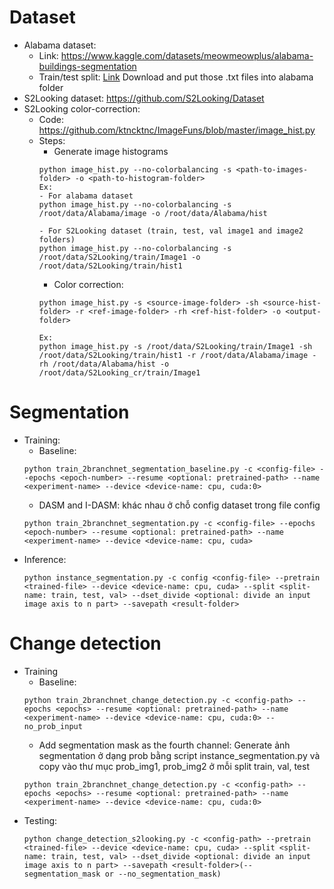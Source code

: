 # Dataset
- Alabama dataset: 
    - Link: https://www.kaggle.com/datasets/meowmeowplus/alabama-buildings-segmentation
    - Train/test split: [Link](https://drive.google.com/drive/folders/1zM2_TnQ4DNe98DMx5b6sUmrrKEiJKvNi) Download and put those .txt files into alabama folder
- S2Looking dataset: https://github.com/S2Looking/Dataset
- S2Looking color-correction:
    - Code: https://github.com/ktncktnc/ImageFuns/blob/master/image_hist.py
    - Steps:
        - Generate image histograms
        ```
        python image_hist.py --no-colorbalancing -s <path-to-images-folder> -o <path-to-histogram-folder>
        Ex: 
        - For alabama dataset
        python image_hist.py --no-colorbalancing -s /root/data/Alabama/image -o /root/data/Alabama/hist

        - For S2Looking dataset (train, test, val image1 and image2 folders)
        python image_hist.py --no-colorbalancing -s /root/data/S2Looking/train/Image1 -o /root/data/S2Looking/train/hist1
        ```
        - Color correction:
        ```
        python image_hist.py -s <source-image-folder> -sh <source-hist-folder> -r <ref-image-folder> -rh <ref-hist-folder> -o <output-folder>

        Ex:
        python image_hist.py -s /root/data/S2Looking/train/Image1 -sh /root/data/S2Looking/train/hist1 -r /root/data/Alabama/image -rh /root/data/Alabama/hist -o /root/data/S2Looking_cr/train/Image1
        ```
# Segmentation
- Training:
    - Baseline:
    ```
    python train_2branchnet_segmentation_baseline.py -c <config-file> --epochs <epoch-number> --resume <optional: pretrained-path> --name <experiment-name> --device <device-name: cpu, cuda:0>
    ```
    - DASM and I-DASM: khác nhau ở chỗ config dataset trong file config
    ```
    python train_2branchnet_segmentation.py -c <config-file> --epochs <epoch-number> --resume <optional: pretrained-path> --name <experiment-name> --device <device-name: cpu, cuda>
- Inference:
    ```
    python instance_segmentation.py -c config <config-file> --pretrain <trained-file> --device <device-name: cpu, cuda> --split <split-name: train, test, val> --dset_divide <optional: divide an input image axis to n part> --savepath <result-folder> 
    ```
# Change detection
- Training
    - Baseline:
    ```
    python train_2branchnet_change_detection.py -c <config-path> --epochs <epochs> --resume <optional: pretrained-path> --name <experiment-name> --device <device-name: cpu, cuda:0> --no_prob_input
    ```
    - Add segmentation mask as the fourth channel:  Generate ảnh segmentation ở dạng prob bằng script instance_segmentation.py và copy vào thư mục prob_img1, prob_img2 ở mỗi split train, val, test
    ```
    python train_2branchnet_change_detection.py -c <config-path> --epochs <epochs> --resume <optional: pretrained-path> --name <experiment-name> --device <device-name: cpu, cuda:0>
    ```
- Testing:
    ```
    python change_detection_s2looking.py -c <config-path> --pretrain <trained-file> --device <device-name: cpu, cuda> --split <split-name: train, test, val> --dset_divide <optional: divide an input image axis to n part> --savepath <result-folder>(--segmentation_mask or --no_segmentation_mask)
    ```